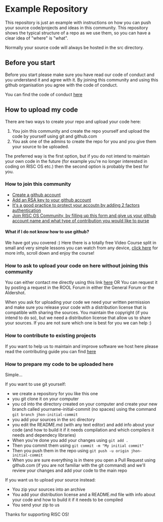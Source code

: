 # Example Repository

This repository is just an example with instructions on how you can push your source code/projects and ideas in this community. This repository shows the typical structure of a repo as we use them, so you can have a clear idea of "where" is "what".

Normally your source code will always be hosted in the src directory.

## Before you start
Before you start please make sure you have read our code of conduct and you understand it and agree with it. By joining this community and using this github organisation you agree with the code of conduct.

You can find the code of conduct [here](./CODE_OF_CONDUCT.md)

## How to upload my code
There are two ways to create your repo and upload your code here:
1) You join this community and create the repo yourself and upload the code by yourself using git and github.com
2) You ask one of the admins to create the repo for you and you give them your source to be uploaded.

The preferred way is the first option, but if you do not intend to maintain your own code in the future (for example you're no longer interested in coding on RISC OS etc.) then the second option is probably the best for you.

### How to join this community

- [Create a github account](https://github.com/join)
- [Add an RSA key to your github account](https://docs.github.com/en/github/authenticating-to-github/adding-a-new-ssh-key-to-your-github-account)
- [It's a good practice to protect your accoutn by adding 2 factors authentication](https://docs.github.com/en/github/authenticating-to-github/configuring-two-factor-authentication)
- [Join RISC OS Community, by filling up this form and give us your github account name and what type of contribution you would like to purse](https://paolozaino.wordpress.com/contact/)

#### What if I do not know how to use github?
We have got you covered :) Here there is a totally free Video Course split in small and very simple lessons you can watch from any device, [click here](https://app.egghead.io/playlists/how-to-contribute-to-an-open-source-project-on-github) for more info, scroll down and enjoy the course!

### How to ask to upload your code on here without joining this community

You can either contact me directly using this link [here](https://paolozaino.wordpress.com/contact/)
OR
You can request it by posting a request in the ROOL Forum in either the General Forum or the Aldershot.

When you ask for uploading your code we need your written permission and make sure you release your code with a distribution license that is compatible with sharing the sources. You maintain the copyright (if you intend to do so), but we need a distribution license that allow us to share your sources. If you are not sure which one is best for you we can help :)

### How to contribute to existing projects

If you want to help us to maintain and improve software we host here please read the contributing guide you can find [here](./CONTRIBUTING.md)

### How to prepare my code to be uploaded here

Simple...

If you want to use git yourself: 
- we create a repository for you like this one
- you git clone it on your computer
- you cd into the directory created on your computer and create your new branch called yourname-initial-commit (no spaces) using the command ```git branch jhon-initial-commit```
- you add your sources in the src directory
- you edit the README.md (with any text editor) and add info about your code (and how to build it if it needs compilation and which compilers it needs and dependecy libraries)
- When you're done you add your changes using ```git add .```
- Then you commit them using ```git commit -m "My initial commit"```
- Then you push them in the repo using ```git push -u origin jhon-initial-commit```
- When you are sure everything is in there you open a Pull Request using github.com (if you are not familiar with the git command) and we'll review your changes and add your code to the main repo

If you want us to upload your source instead:
- You zip your sources into an archive
- You add your distribution license and a README.md file with info about your code and how to build it if it needs to be compiled
- You send your zip to us

Thanks for supporting RISC OS!
